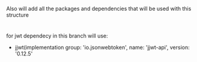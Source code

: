 Also will add all the packages and dependencies that will be used with this structure
# ######################
for jwt dependecy in this branch will use:

- jjwt(implementation group: 'io.jsonwebtoken', name: 'jjwt-api', version: '0.12.5'
